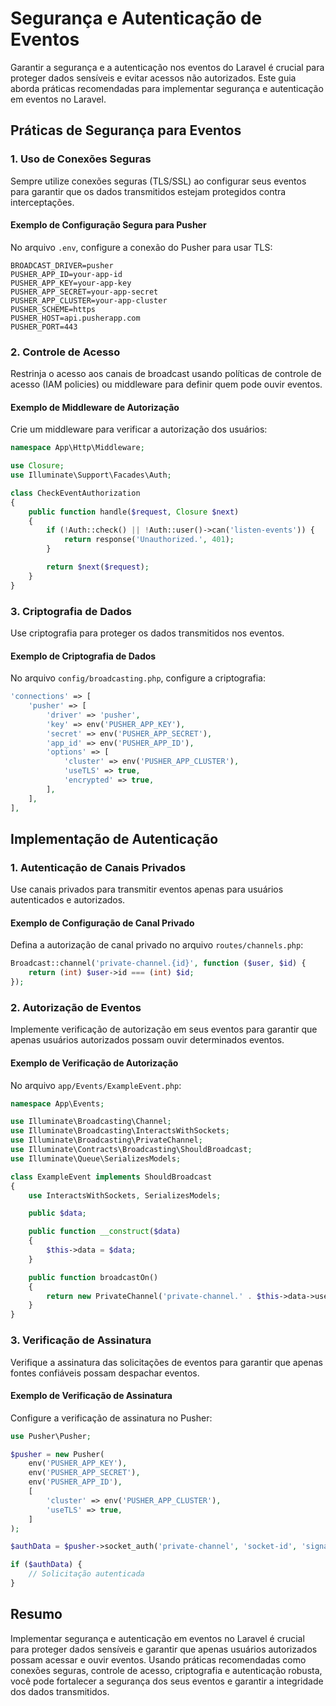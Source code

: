 # Segurança e Autenticação de Eventos

Garantir a segurança e a autenticação nos eventos do Laravel é crucial para proteger dados sensíveis e evitar acessos não autorizados. Este guia aborda práticas recomendadas para implementar segurança e autenticação em eventos no Laravel.

## Práticas de Segurança para Eventos

### 1. Uso de Conexões Seguras

Sempre utilize conexões seguras (TLS/SSL) ao configurar seus eventos para garantir que os dados transmitidos estejam protegidos contra interceptações.

#### Exemplo de Configuração Segura para Pusher

No arquivo `.env`, configure a conexão do Pusher para usar TLS:

```env
BROADCAST_DRIVER=pusher
PUSHER_APP_ID=your-app-id
PUSHER_APP_KEY=your-app-key
PUSHER_APP_SECRET=your-app-secret
PUSHER_APP_CLUSTER=your-app-cluster
PUSHER_SCHEME=https
PUSHER_HOST=api.pusherapp.com
PUSHER_PORT=443
```

### 2. Controle de Acesso

Restrinja o acesso aos canais de broadcast usando políticas de controle de acesso (IAM policies) ou middleware para definir quem pode ouvir eventos.

#### Exemplo de Middleware de Autorização

Crie um middleware para verificar a autorização dos usuários:

```php
namespace App\Http\Middleware;

use Closure;
use Illuminate\Support\Facades\Auth;

class CheckEventAuthorization
{
    public function handle($request, Closure $next)
    {
        if (!Auth::check() || !Auth::user()->can('listen-events')) {
            return response('Unauthorized.', 401);
        }

        return $next($request);
    }
}
```

### 3. Criptografia de Dados

Use criptografia para proteger os dados transmitidos nos eventos.

#### Exemplo de Criptografia de Dados

No arquivo `config/broadcasting.php`, configure a criptografia:

```php
'connections' => [
    'pusher' => [
        'driver' => 'pusher',
        'key' => env('PUSHER_APP_KEY'),
        'secret' => env('PUSHER_APP_SECRET'),
        'app_id' => env('PUSHER_APP_ID'),
        'options' => [
            'cluster' => env('PUSHER_APP_CLUSTER'),
            'useTLS' => true,
            'encrypted' => true,
        ],
    ],
],
```

## Implementação de Autenticação

### 1. Autenticação de Canais Privados

Use canais privados para transmitir eventos apenas para usuários autenticados e autorizados.

#### Exemplo de Configuração de Canal Privado

Defina a autorização de canal privado no arquivo `routes/channels.php`:

```php
Broadcast::channel('private-channel.{id}', function ($user, $id) {
    return (int) $user->id === (int) $id;
});
```

### 2. Autorização de Eventos

Implemente verificação de autorização em seus eventos para garantir que apenas usuários autorizados possam ouvir determinados eventos.

#### Exemplo de Verificação de Autorização

No arquivo `app/Events/ExampleEvent.php`:

```php
namespace App\Events;

use Illuminate\Broadcasting\Channel;
use Illuminate\Broadcasting\InteractsWithSockets;
use Illuminate\Broadcasting\PrivateChannel;
use Illuminate\Contracts\Broadcasting\ShouldBroadcast;
use Illuminate\Queue\SerializesModels;

class ExampleEvent implements ShouldBroadcast
{
    use InteractsWithSockets, SerializesModels;

    public $data;

    public function __construct($data)
    {
        $this->data = $data;
    }

    public function broadcastOn()
    {
        return new PrivateChannel('private-channel.' . $this->data->user_id);
    }
}
```

### 3. Verificação de Assinatura

Verifique a assinatura das solicitações de eventos para garantir que apenas fontes confiáveis possam despachar eventos.

#### Exemplo de Verificação de Assinatura

Configure a verificação de assinatura no Pusher:

```php
use Pusher\Pusher;

$pusher = new Pusher(
    env('PUSHER_APP_KEY'),
    env('PUSHER_APP_SECRET'),
    env('PUSHER_APP_ID'),
    [
        'cluster' => env('PUSHER_APP_CLUSTER'),
        'useTLS' => true,
    ]
);

$authData = $pusher->socket_auth('private-channel', 'socket-id', 'signature');

if ($authData) {
    // Solicitação autenticada
}
```

## Resumo

Implementar segurança e autenticação em eventos no Laravel é crucial para proteger dados sensíveis e garantir que apenas usuários autorizados possam acessar e ouvir eventos. Usando práticas recomendadas como conexões seguras, controle de acesso, criptografia e autenticação robusta, você pode fortalecer a segurança dos seus eventos e garantir a integridade dos dados transmitidos.

